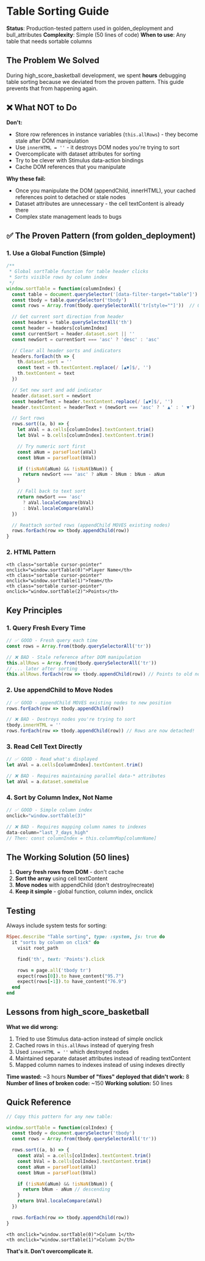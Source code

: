 # Table Sorting Guide

**Status**: Production-tested pattern used in golden_deployment and bull_attributes
**Complexity**: Simple (50 lines of code)
**When to use**: Any table that needs sortable columns

## The Problem We Solved

During high_score_basketball development, we spent **hours** debugging table sorting because we deviated from the proven pattern. This guide prevents that from happening again.

## ❌ What NOT to Do

**Don't:**
- Store row references in instance variables (`this.allRows`) - they become stale after DOM manipulation
- Use `innerHTML = ''` - it destroys DOM nodes you're trying to sort
- Overcomplicate with dataset attributes for sorting
- Try to be clever with Stimulus data-action bindings
- Cache DOM references that you manipulate

**Why these fail:**
- Once you manipulate the DOM (appendChild, innerHTML), your cached references point to detached or stale nodes
- Dataset attributes are unnecessary - the cell textContent is already there
- Complex state management leads to bugs

## ✅ The Proven Pattern (from golden_deployment)

### 1. Use a Global Function (Simple)

```javascript
/**
 * Global sortTable function for table header clicks
 * Sorts visible rows by column index
 */
window.sortTable = function(columnIndex) {
  const table = document.querySelector('[data-filter-target="table"]')
  const tbody = table.querySelector('tbody')
  const rows = Array.from(tbody.querySelectorAll('tr[style=""]'))  // Only visible rows

  // Get current sort direction from header
  const headers = table.querySelectorAll('th')
  const header = headers[columnIndex]
  const currentSort = header.dataset.sort || ''
  const newSort = currentSort === 'asc' ? 'desc' : 'asc'

  // Clear all header sorts and indicators
  headers.forEach(th => {
    th.dataset.sort = ''
    const text = th.textContent.replace(/ [▲▼]$/, '')
    th.textContent = text
  })

  // Set new sort and add indicator
  header.dataset.sort = newSort
  const headerText = header.textContent.replace(/ [▲▼]$/, '')
  header.textContent = headerText + (newSort === 'asc' ? ' ▲' : ' ▼')

  // Sort rows
  rows.sort((a, b) => {
    let aVal = a.cells[columnIndex].textContent.trim()
    let bVal = b.cells[columnIndex].textContent.trim()

    // Try numeric sort first
    const aNum = parseFloat(aVal)
    const bNum = parseFloat(bVal)

    if (!isNaN(aNum) && !isNaN(bNum)) {
      return newSort === 'asc' ? aNum - bNum : bNum - aNum
    }

    // Fall back to text sort
    return newSort === 'asc'
      ? aVal.localeCompare(bVal)
      : bVal.localeCompare(aVal)
  })

  // Reattach sorted rows (appendChild MOVES existing nodes)
  rows.forEach(row => tbody.appendChild(row))
}
```

### 2. HTML Pattern

```erb
<th class="sortable cursor-pointer" onclick="window.sortTable(0)">Player Name</th>
<th class="sortable cursor-pointer" onclick="window.sortTable(1)">Team</th>
<th class="sortable cursor-pointer" onclick="window.sortTable(2)">Points</th>
```

## Key Principles

### 1. Query Fresh Every Time
```javascript
// ✅ GOOD - Fresh query each time
const rows = Array.from(tbody.querySelectorAll('tr'))

// ❌ BAD - Stale reference after DOM manipulation
this.allRows = Array.from(tbody.querySelectorAll('tr'))
// ... later after sorting ...
this.allRows.forEach(row => tbody.appendChild(row)) // Points to old nodes!
```

### 2. Use appendChild to Move Nodes
```javascript
// ✅ GOOD - appendChild MOVES existing nodes to new position
rows.forEach(row => tbody.appendChild(row))

// ❌ BAD - Destroys nodes you're trying to sort
tbody.innerHTML = ''
rows.forEach(row => tbody.appendChild(row)) // Rows are now detached!
```

### 3. Read Cell Text Directly
```javascript
// ✅ GOOD - Read what's displayed
let aVal = a.cells[columnIndex].textContent.trim()

// ❌ BAD - Requires maintaining parallel data-* attributes
let aVal = a.dataset.someValue
```

### 4. Sort by Column Index, Not Name
```javascript
// ✅ GOOD - Simple column index
onclick="window.sortTable(3)"

// ❌ BAD - Requires mapping column names to indexes
data-column="last_7_days_high"
// Then: const columnIndex = this.columnMap[columnName]
```

## The Working Solution (50 lines)

1. **Query fresh rows from DOM** - don't cache
2. **Sort the array** using cell textContent
3. **Move nodes** with appendChild (don't destroy/recreate)
4. **Keep it simple** - global function, column index, onclick

## Testing

Always include system tests for sorting:

```ruby
RSpec.describe "Table sorting", type: :system, js: true do
  it "sorts by column on click" do
    visit root_path

    find('th', text: 'Points').click

    rows = page.all('tbody tr')
    expect(rows[0]).to have_content("95.7")
    expect(rows[-1]).to have_content("76.9")
  end
end
```

## Lessons from high_score_basketball

**What we did wrong:**
1. Tried to use Stimulus data-action instead of simple onclick
2. Cached rows in `this.allRows` instead of querying fresh
3. Used `innerHTML = ''` which destroyed nodes
4. Maintained separate dataset attributes instead of reading textContent
5. Mapped column names to indexes instead of using indexes directly

**Time wasted:** ~3 hours
**Number of "fixes" deployed that didn't work:** 8
**Number of lines of broken code:** ~150
**Working solution:** 50 lines

## Quick Reference

```javascript
// Copy this pattern for any new table:

window.sortTable = function(colIndex) {
  const tbody = document.querySelector('tbody')
  const rows = Array.from(tbody.querySelectorAll('tr'))

  rows.sort((a, b) => {
    const aVal = a.cells[colIndex].textContent.trim()
    const bVal = b.cells[colIndex].textContent.trim()
    const aNum = parseFloat(aVal)
    const bNum = parseFloat(bVal)

    if (!isNaN(aNum) && !isNaN(bNum)) {
      return bNum - aNum // descending
    }
    return bVal.localeCompare(aVal)
  })

  rows.forEach(row => tbody.appendChild(row))
}
```

```erb
<th onclick="window.sortTable(0)">Column 1</th>
<th onclick="window.sortTable(1)">Column 2</th>
```

**That's it. Don't overcomplicate it.**
